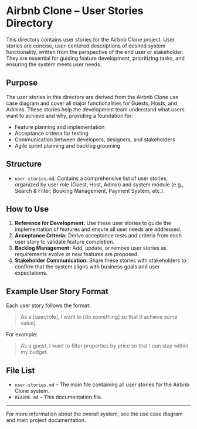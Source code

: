 # Airbnb Clone – User Stories Directory

This directory contains user stories for the Airbnb Clone project. User stories are concise, user-centered descriptions of desired system functionality, written from the perspective of the end user or stakeholder. They are essential for guiding feature development, prioritizing tasks, and ensuring the system meets user needs.

## Purpose

The user stories in this directory are derived from the Airbnb Clone use case diagram and cover all major functionalities for Guests, Hosts, and Admins. These stories help the development team understand what users want to achieve and why, providing a foundation for:

- Feature planning and implementation
- Acceptance criteria for testing
- Communication between developers, designers, and stakeholders
- Agile sprint planning and backlog grooming

## Structure

- `user-stories.md`: Contains a comprehensive list of user stories, organized by user role (Guest, Host, Admin) and system module (e.g., Search & Filter, Booking Management, Payment System, etc.).

## How to Use

1. **Reference for Development:** Use these user stories to guide the implementation of features and ensure all user needs are addressed.
2. **Acceptance Criteria:** Derive acceptance tests and criteria from each user story to validate feature completion.
3. **Backlog Management:** Add, update, or remove user stories as requirements evolve or new features are proposed.
4. **Stakeholder Communication:** Share these stories with stakeholders to confirm that the system aligns with business goals and user expectations.

## Example User Story Format

Each user story follows the format:

> As a [user/role], I want to [do something] so that [I achieve some value].

For example:

> As a guest, I want to filter properties by price so that I can stay within my budget.

## File List

- `user-stories.md` – The main file containing all user stories for the Airbnb Clone system.
- `README.md` – This documentation file.

---

For more information about the overall system, see the use case diagram and main project documentation.

